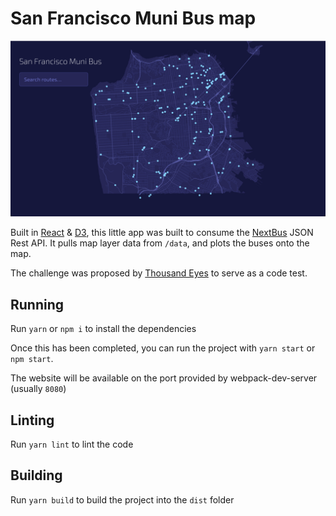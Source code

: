 # San Francisco Muni Bus map
![alt text](screenshot.png "San Francisco Muni Bus map")


Built in [React](https://reactjs.org/) & [D3](https://d3js.org/), this little app was built to consume the [NextBus](http://www.nextbus.com/xmlFeedDocs/NextBusXMLFeed.pdf) JSON Rest API. It pulls map layer data from `/data`, and plots the buses onto the map.

The challenge was proposed by [Thousand Eyes](https://thousandeyes.com) to serve as a code test.

## Running
Run `yarn` or `npm i` to install the dependencies

Once this has been completed, you can run the project with `yarn start` or `npm start`.

The website will be available on the port provided by webpack-dev-server (usually `8080`)


## Linting
Run `yarn lint` to lint the code


## Building
Run `yarn build` to build the project into the `dist` folder

